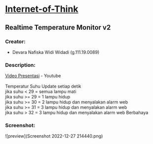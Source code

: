 # [Internet-of-Think](https://github.com/deva121/Internet-of-Think-reltime-temp-v2.git)
## Realtime Temperature Monitor v2

### Creator: 
* Devara Nafiska Widi Widadi (g.111.19.0089)

### Description: 
[Video Presentasi](https://youtu.be/sUlmszJ8Hto) - Youtube <br><br>
Temperatur Suhu Update setiap detik <br>
jika suhu < 29 = semua lampu mati <br>
jika suhu >= 29 = 1 lampu hidup <br>
jika suhu >= 30 = 2 lampu hidup dan menyalakan alarm web <br>
jika suhu >= 31 = 3 lampu hidup dan menyalakan alarm web <br>
jika suhu > 32 = 3 lampu hidup dan menyalakan alarm web Berbahaya

### Screenshot:
![preview](Screenshot 2022-12-27 214440.png)
